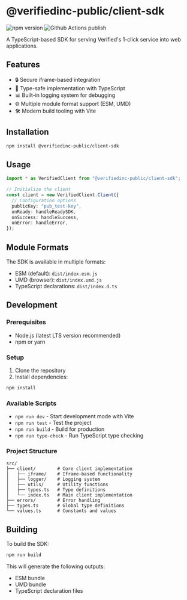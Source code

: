 # @verifiedinc-public/client-sdk

![npm version](https://img.shields.io/npm/v/%40verifiedinc-public%2Fclient-sdk?label=npm%20package&labelColor=%233c434b&color=%2332c553&cacheSeconds=60)
![Github Actions publish](https://github.com/VerifiedInc/client-sdk/actions/workflows/publish.yml/badge.svg)

A TypeScript-based SDK for serving Verified's 1-click service into web applications.

## Features

- 🔒 Secure iframe-based integration
- 📝 Type-safe implementation with TypeScript
- 📊 Built-in logging system for debugging
- 🌐 Multiple module format support (ESM, UMD)
- 🛠️ Modern build tooling with Vite

## Installation

```bash
npm install @verifiedinc-public/client-sdk
```

## Usage

```typescript
import * as VerifiedClient from "@verifiedinc-public/client-sdk";

// Initialize the client
const client = new VerifiedClient.Client({
  // Configuration options
  publicKey: "pub_test-key",
  onReady: handleReadySDK,
  onSuccess: handleSuccess,
  onError: handleError,
});
```

## Module Formats

The SDK is available in multiple formats:

- ESM (default): `dist/index.esm.js`
- UMD (browser): `dist/index.umd.js`
- TypeScript declarations: `dist/index.d.ts`

## Development

### Prerequisites

- Node.js (latest LTS version recommended)
- npm or yarn

### Setup

1. Clone the repository
2. Install dependencies:

```bash
npm install
```

### Available Scripts

- `npm run dev` - Start development mode with Vite
- `npm run test` - Test the project
- `npm run build` - Build for production
- `npm run type-check` - Run TypeScript type checking

### Project Structure

```
src/
├── client/        # Core client implementation
│   ├── iframe/    # Iframe-based functionality
│   ├── logger/    # Logging system
│   ├── utils/     # Utility functions
│   ├── types.ts   # Type definitions
│   └── index.ts   # Main client implementation
├── errors/        # Error handling
├── types.ts       # Global type definitions
└── values.ts      # Constants and values
```

## Building

To build the SDK:

```bash
npm run build
```

This will generate the following outputs:

- ESM bundle
- UMD bundle
- TypeScript declaration files
